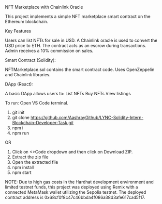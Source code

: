 NFT Marketplace with Chainlink Oracle

This project implements a simple NFT marketplace smart contract on the Ethereum blockchain.

Key Features

  Users can list NFTs for sale in USD.
  A Chainlink oracle is used to convert the USD price to ETH.
  The contract acts as an escrow during transactions.
  Admin receives a 10% commission on sales.


Smart Contract (Solidity):

  NFTMarketplace.sol contains the smart contract code.
  Uses OpenZeppelin and Chainlink libraries.


DApp (React):

 A basic DApp allows users to:
  List NFTs
  Buy NFTs
  View listings

To run:
  Open VS Code terminal.
  1) git init
  2) git clone https://github.com/AashrayGithub/LYNC-Solidity-Intern-Blockchain-Developer-Task.git
  3) npm i
  4) npm run

OR
  1) Click on <>Code dropdown and then click on Download ZIP.
  2) Extract the zip file
  3) Open the extracted file
  4) npm install
  5) npm start


NOTE: Due to high gas costs in the Hardhat development environment and limited testnet funds, this project was deployed using Remix with a connected MetaMask wallet utilizing the Sepolia testnet. The deployed contract address is 0x68cf0f8c47c46bbda4f086a38d3afe617cad5f17. 
